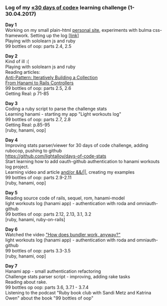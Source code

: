### Log of my [«30 days of code»](https://vk.com/days_of_code) learning challenge (1-30.04.2017)

**Day 1**  
Working on my small plain-html [personal site](http://litealloy.ru), experiments with bulma css-framework. Setting up the log [[link]](#day1)  
Playing with sololearn js and ruby  
99 bottles of oop: parts 2.4, 2.5  

**Day 2**  
Kind of ill :(  
Playing with sololearn js and ruby  
Reading articles:  
[Anti-Pattern: Iteratively Building a Collection](https://robots.thoughtbot.com/iteration-as-an-anti-pattern)  
[From Hanami to Rails Controllers](https://blog.codeminer42.com/from-rails-to-hanami-controllers-ad7ef6d09dd0)  
99 bottles of oop: parts 2.5, 2.6  
Getting Real: p 71-85   

**Day 3**  
Coding а ruby script to parse the challenge stats  
Learning hanami - starting my app "Light workouts log"  
99 bottles of oop: parts 2.7, 2.8  
Getting Real: p.85-95  
[ruby, hanami, oop]

**Day 4**  
Improving stats parser/viewer for 30 days of code challenge, adding rubocop, pushing to github  
https://github.com/lightalloy/days-of-code-stats  
Start learning how to add oauth-github authentication to hanami workouts log project.  
Learning video and article [and/or &&/||](http://www.virtuouscode.com/2014/08/26/how-to-use-rubys-english-andor-operators-without-going-nuts/), creating my examples  
99 bottles of oop: parts 2.9-2.11  
[ruby, hanami, oop]  

**Day 5**  
Reading source code of rails, sequel, rom, hanami-model  
light workouts log (hanami app) - authentication with roda and omniauth-github  
99 bottles of oop: parts 2.12, 2.13, 3.1, 3.2  
[ruby, hanami, ruby-on-rails]  

**Day 6**  
Watched the video ["How does bundler work, anyway?"](https://www.youtube.com/watch?v=GvFfd_MCJq0)  
light workouts log (hanami app) - authentication with roda and omniauth-github  
99 bottles of oop: parts 3.3-3.5  
[ruby, hanami, oop]  
  
**Day 7**  
Hanami app - small authentication refactoring  
Challenge stats parser script - improving, adding rake tasks  
Reading about rake.  
99 bottles op oop: parts 3.6, 3.7.1 - 3.7.4  
Listening to the podcast "Ruby book club with Sandi Metz and Katrina Owen" about the book "99 bottles of oop"
  

